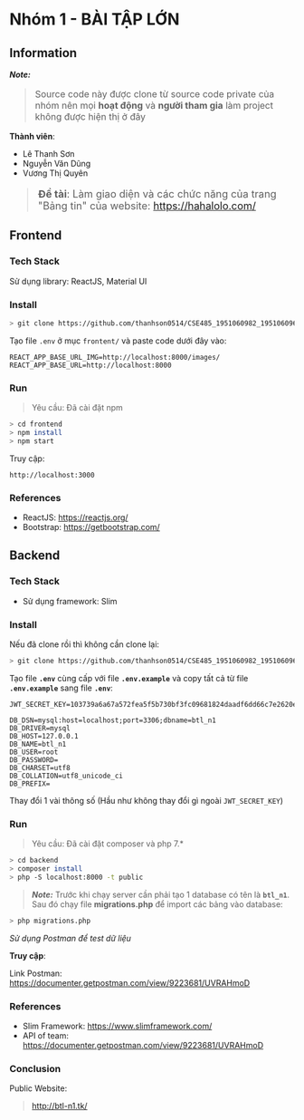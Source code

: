 # Nhóm 1 - BÀI TẬP LỚN

## **Information**

_**Note:**_
<font size="3">

> Source code này được clone từ source code private của nhóm nên mọi **hoạt động** và **người tham gia** làm project không được hiện thị ở đây

</font>

**Thành viên**:

- Lê Thanh Sơn
- Nguyễn Văn Dũng
- Vương Thị Quyên

<font size="4">

> **Đề tài**: Làm giao diện và các chức năng của trang "Bảng tin" của website: https://hahalolo.com/

</font>

## **Frontend**

### **Tech Stack**

Sử dụng library: ReactJS, Material UI

### **Install**

```bash
> git clone https://github.com/thanhson0514/CSE485_1951060982_1951060966_1951060642.git
```

Tạo file `.env` ở mục `frontent/` và paste code dưới đây vào:

```dotenv
REACT_APP_BASE_URL_IMG=http://localhost:8000/images/
REACT_APP_BASE_URL=http://localhost:8000
```

### **Run**

> Yêu cầu: Đã cài đặt npm

```bash
> cd frontend
> npm install
> npm start
```

Truy cập:

```
http://localhost:3000
```

### **References**

- ReactJS: https://reactjs.org/
- Bootstrap: https://getbootstrap.com/

## **Backend**

### **Tech Stack**

- Sử dụng framework: Slim

### **Install**

Nếu đã clone rồi thì không cần clone lại:

```bash
> git clone https://github.com/thanhson0514/CSE485_1951060982_1951060966_1951060642.git
```

Tạo file __`.env`__ cùng cấp với file __`.env.example`__ và copy tất cả từ file __`.env.example`__ sang file __`.env`__:

```dotenv
JWT_SECRET_KEY=103739a6a67a572fea5f5b730bf3fc09681824daadf6dd66c7e2620e48c6a130cd403be92f2eae4d2a8185065e35e69e

DB_DSN=mysql:host=localhost;port=3306;dbname=btl_n1
DB_DRIVER=mysql
DB_HOST=127.0.0.1
DB_NAME=btl_n1
DB_USER=root
DB_PASSWORD=
DB_CHARSET=utf8
DB_COLLATION=utf8_unicode_ci
DB_PREFIX=
```

Thay đổi 1 vài thông số (Hầu như không thay đổi gì ngoài `JWT_SECRET_KEY`)

### **Run**

> Yêu cầu: Đã cài đặt composer và php 7.\*

```bash
> cd backend
> composer install
> php -S localhost:8000 -t public
```



>*__Note:__* Trước khi chạy server cần phải tạo 1 database có tên là __`btl_n1`__. Sau đó chạy file __migrations.php__ để import các bảng vào database:

```bash
> php migrations.php
```

_Sử dụng Postman để test dữ liệu_

**Truy cập**:

Link Postman:
https://documenter.getpostman.com/view/9223681/UVRAHmoD

### **References**

- Slim Framework: https://www.slimframework.com/
- API of team: https://documenter.getpostman.com/view/9223681/UVRAHmoD

### Conclusion

Public Website:

> http://btl-n1.tk/

